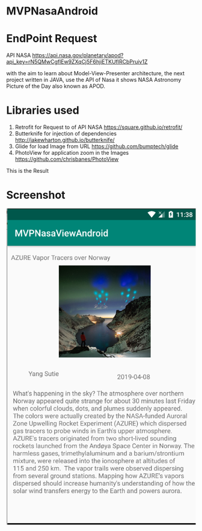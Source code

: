 # MVPNasaAndroid

# EndPoint Request
API NASA
https://api.nasa.gov/planetary/apod?api_key=rN5QMwCgflEw9ZXqCj5F6hjiETKUflRCbPruiv1Z


with the aim to learn about Model-View-Presenter architecture, the next project written in JAVA, use the API of Nasa it shows NASA Astronomy Picture of the Day also known as APOD.

# Libraries used

1. Retrofit for Request to of API NASA https://square.github.io/retrofit/
2. Butterknife for injection of dependencies  http://jakewharton.github.io/butterknife/
3. Glide for load Image from URL https://github.com/bumptech/glide
4. PhotoView for application zoom in the Images https://github.com/chrisbanes/PhotoView

This is the Result

# Screenshot

![alt text](screenshot.png)
